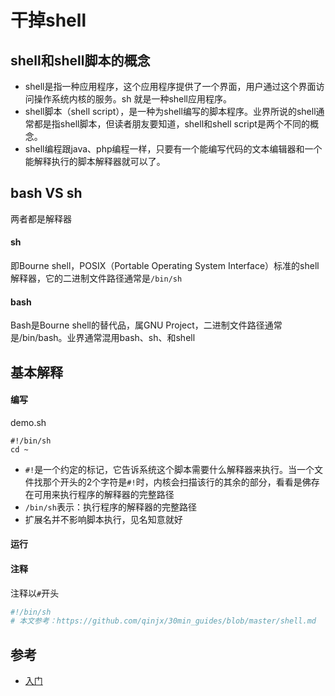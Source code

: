 # 干掉shell

## shell和shell脚本的概念
- shell是指一种应用程序，这个应用程序提供了一个界面，用户通过这个界面访问操作系统内核的服务。sh 就是一种shell应用程序。
- shell脚本（shell script），是一种为shell编写的脚本程序。业界所说的shell通常都是指shell脚本，但读者朋友要知道，shell和shell script是两个不同的概念。
- shell编程跟java、php编程一样，只要有一个能编写代码的文本编辑器和一个能解释执行的脚本解释器就可以了。

## bash VS sh

两者都是解释器

#### sh
即Bourne shell，POSIX（Portable Operating System Interface）标准的shell解释器，它的二进制文件路径通常是`/bin/sh`

#### bash

Bash是Bourne shell的替代品，属GNU Project，二进制文件路径通常是/bin/bash。业界通常混用bash、sh、和shell

## 基本解释

#### 编写

demo.sh

```shell
#!/bin/sh
cd ~
```
- `#!`是一个约定的标记，它告诉系统这个脚本需要什么解释器来执行。当一个文件找那个开头的2个字符是`#!`时，内核会扫描该行的其余的部分，看看是佛存在可用来执行程序的解释器的完整路径
- `/bin/sh`表示：执行程序的解释器的完整路径
- 扩展名并不影响脚本执行，见名知意就好

#### 运行


#### 注释
注释以`#`开头

```sh
#!/bin/sh
# 本文参考：https://github.com/qinjx/30min_guides/blob/master/shell.md

```

## 参考

- [入门](https://github.com/qinjx/30min_guides/blob/master/shell.md)